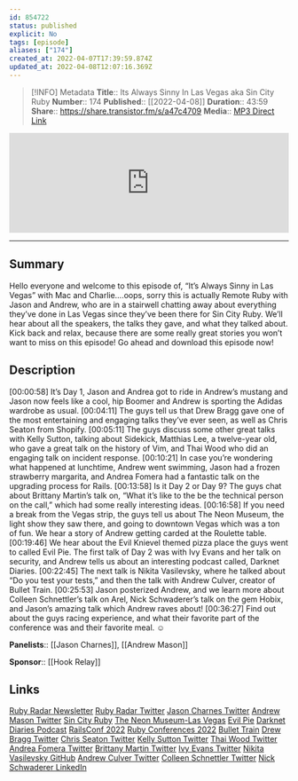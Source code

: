 ```yaml
---
id: 854722
status: published
explicit: No
tags: [episode]
aliases: ["174"]
created_at: 2022-04-07T17:39:59.874Z
updated_at: 2022-04-08T12:07:16.369Z
---
```


> [!INFO] Metadata
> **Title**:: Its Always Sinny In Las Vegas aka Sin City Ruby
> **Number**:: 174
> **Published**:: [[2022-04-08]]
> **Duration**:: 43:59
> **Share**:: <https://share.transistor.fm/s/a47c4709>
> **Media**:: [MP3 Direct Link](https://dts.podtrac.com/redirect.mp3/media.transistor.fm/a47c4709/0d67b193.mp3)

<iframe width="100%" height="180" frameborder="no" scrolling="no" seamless src="https://share.transistor.fm/e/a47c4709/dark"></iframe>

---

## Summary

Hello everyone and welcome to this episode of, “It’s Always Sinny in Las Vegas” with Mac and Charlie….oops, sorry this is actually Remote Ruby with Jason and Andrew, who are in a stairwell chatting away about everything they’ve done in Las Vegas since they’ve been there for Sin City Ruby. We’ll hear about all the speakers, the talks they gave, and what they talked about. Kick back and relax, because there are some really great stories you won’t want to miss on this episode! Go ahead and download this episode now!

## Description

[00:00:58] It’s Day 1, Jason and Andrea got to ride in Andrew’s mustang and Jason now feels like a cool, hip Boomer and Andrew is sporting the Adidas wardrobe as usual.
[00:04:11] The guys tell us that Drew Bragg gave one of the most entertaining and engaging talks they’ve ever seen, as well as Chris Seaton from Shopify.
[00:05:11] The guys discuss some other great talks with Kelly Sutton, talking about Sidekick, Matthias Lee, a twelve-year old, who gave a great talk on the history of Vim, and Thai Wood who did an engaging talk on incident response.
[00:10:21] In case you’re wondering what happened at lunchtime, Andrew went swimming, Jason had a frozen strawberry margarita, and Andrea Fomera had a fantastic talk on the upgrading process for Rails.
[00:13:58] Is it Day 2 or Day 9? The guys chat about Brittany Martin’s talk on, “What it’s like to the be the technical person on the call,” which had some really interesting ideas.
[00:16:58] If you need a break from the Vegas strip, the guys tell us about The Neon Museum, the light show they saw there, and going to downtown Vegas which was a ton of fun. We hear a story of Andrew getting carded at the Roulette table.
[00:19:46] We hear about the Evil Knievel themed pizza place the guys went to called Evil Pie. The first talk of Day 2 was with Ivy Evans and her talk on security, and Andrew tells us about an interesting podcast called, Darknet Diaries.
[00:22:45] The next talk is Nikita Vasilevsky, where he talked about “Do you test your tests,” and then the talk with Andrew Culver, creator of Bullet Train.
[00:25:53] Jason posterized Andrew, and we learn more about Colleen Schnettler’s talk on Arel, Nick Schwaderer’s talk on the gem Hobix, and Jason’s amazing talk which Andrew raves about!
[00:36:27] Find out about the guys racing experience, and what their favorite part of the conference was and their favorite meal. ☺

**Panelists**:: [[Jason Charnes]], [[Andrew Mason]]

**Sponsor**:: [[Hook Relay]]

## Links

[Ruby Radar Newsletter](https://rubyradar.dev/)
[Ruby Radar Twitter](https://twitter.com/therubyradar)
[Jason Charnes Twitter](https://twitter.com/jmcharnes?lang=en)
[Andrew Mason Twitter](https://twitter.com/andrewmcodes/)
[Sin City Ruby](https://www.sincityruby.com/)
[The Neon Museum-Las Vegas](https://www.neonmuseum.org/)
[Evil Pie](https://evelpie.com/)
[Darknet Diaries Podcast](https://darknetdiaries.com/)
[RailsConf 2022](https://railsconf.com/)
[Ruby Conferences 2022](https://rubyconferences.org/)
[Bullet Train](https://bullettrain.co/)
[Drew Bragg Twitter](https://twitter.com/DRBragg?ref_src=twsrc%255Egoogle%257Ctwcamp%255Eserp%257Ctwgr%255Eauthor)
[Chris Seaton Twitter](https://twitter.com/chrisgseaton?lang=en)
[Kelly Sutton Twitter](https://twitter.com/KellySutton)
[Thai Wood Twitter](https://twitter.com/thaiwoodhere)
[Andrea Fomera Twitter](https://twitter.com/afomera)
[Brittany Martin Twitter](https://twitter.com/BrittJMartin?ref_src=twsrc%255Egoogle%257Ctwcamp%255Eserp%257Ctwgr%255Eauthor)
[Ivy Evans Twitter](https://mobile.twitter.com/ivyevanslv)
[Nikita Vasilevsky GitHub](https://github.com/nvasilevski)
[Andrew Culver Twitter](https://twitter.com/andrewculver?ref_src=twsrc%255Egoogle%257Ctwcamp%255Eserp%257Ctwgr%255Eauthor)
[Colleen Schnettler Twitter](https://twitter.com/leenyburger?ref_src=twsrc%255Egoogle%257Ctwcamp%255Eserp%257Ctwgr%255Eauthor)
[Nick Schwaderer LinkedIn](https://uk.linkedin.com/in/nicholasschwaderer)
